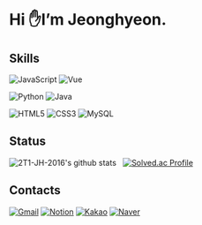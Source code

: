 # Hi ✋I’m Jeonghyeon.
## Skills
![JavaScript](https://img.shields.io/badge/JavaScript-F7DF1E.svg?&style=flat&logo=JavaScript&logoColor=white)
![Vue](https://img.shields.io/badge/vue.js-4FC08D.svg?style=flat&logo=vue.js&logoColor=white)

![Python](https://img.shields.io/badge/Python-3776AB.svg?&style=flat&logo=Python&logoColor=white)
![Java](https://img.shields.io/badge/Java-007396.svg?&style=flat&logo=Java&logoColor=white)

![HTML5](https://img.shields.io/badge/HTML5-E34F26.svg?&style=flat&logo=HTML5&logoColor=white)
![CSS3](https://img.shields.io/badge/CSS3-1572B6.svg?&style=flat&logo=CSS3&logoColor=white)
![MySQL](https://img.shields.io/badge/MySQL-4479A1.svg?&style=flat&logo=MySQL&logoColor=white)

## Status
![2T1-JH-2016's github stats](https://leetcard.jacoblin.cool/jh20160528?theme=unicorn&font=Marvel&ext=heatmap&animation=false)
&nbsp; 
[![Solved.ac Profile](http://mazassumnida.wtf/api/v2/generate_badge?boj=june11077)](https://solved.ac/june11077/)

## Contacts
[![Gmail](https://img.shields.io/badge/Gmail-d14836?style=flat-square&logo=Gmail&logoColor=white&link=mailto:jh20160528@gmail.com)](mailto:jh20160528@gmail.com)
[![Notion](http://img.shields.io/badge/Notion-000000?style=flat-square&logo=Notion&logoColor=white&link=https://who-is-2t1.info/)](https://who-is-2t1.info/)
[![Kakao](https://img.shields.io/badge/Kakao-FFCD00?style=flat-square&logo=KakaoTalk&logoColor=black&link=https://open.kakao.com/o/sn93eB7d)](https://open.kakao.com/o/sn93eB7d)
[![Naver](https://img.shields.io/badge/Naver-03C75A?style=flat-square&logo=Naver&logoColor=white&link=mailto:june_jh@naver.com)](mailto:june_jh@naver.com)
